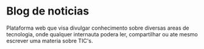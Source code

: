 # Blog de noticias
 Plataforma web que visa divulgar conhecimento sobre diversas areas de tecnologia, onde qualquer internauta podera ler, compartilhar ou ate mesmo escrever uma materia sobre TIC's.
